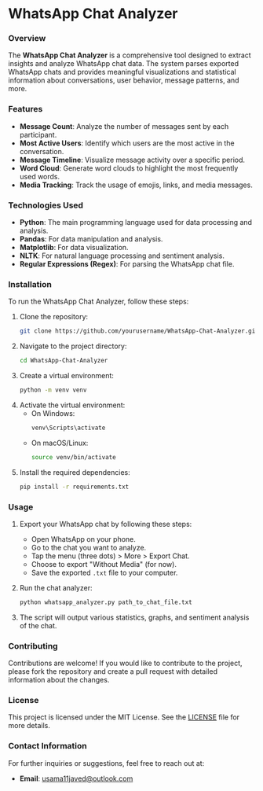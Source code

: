 # WhatsApp Chat Analyzer

### Overview
The **WhatsApp Chat Analyzer** is a comprehensive tool designed to extract insights and analyze WhatsApp chat data. The system parses exported WhatsApp chats and provides meaningful visualizations and statistical information about conversations, user behavior, message patterns, and more.

### Features
- **Message Count**: Analyze the number of messages sent by each participant.
- **Most Active Users**: Identify which users are the most active in the conversation.
- **Message Timeline**: Visualize message activity over a specific period.
- **Word Cloud**: Generate word clouds to highlight the most frequently used words.
- **Media Tracking**: Track the usage of emojis, links, and media messages.

  
### Technologies Used
- **Python**: The main programming language used for data processing and analysis.
- **Pandas**: For data manipulation and analysis.
- **Matplotlib**: For data visualization.
- **NLTK**: For natural language processing and sentiment analysis.
- **Regular Expressions (Regex)**: For parsing the WhatsApp chat file.

### Installation
To run the WhatsApp Chat Analyzer, follow these steps:

1. Clone the repository:
   ```bash
   git clone https://github.com/yourusername/WhatsApp-Chat-Analyzer.git
   ```
2. Navigate to the project directory:
   ```bash
   cd WhatsApp-Chat-Analyzer
   ```
3. Create a virtual environment:
   ```bash
   python -m venv venv
   ```
4. Activate the virtual environment:
   - On Windows:
     ```bash
     venv\Scripts\activate
     ```
   - On macOS/Linux:
     ```bash
     source venv/bin/activate
     ```
5. Install the required dependencies:
   ```bash
   pip install -r requirements.txt
   ```

### Usage
1. Export your WhatsApp chat by following these steps:
   - Open WhatsApp on your phone.
   - Go to the chat you want to analyze.
   - Tap the menu (three dots) > More > Export Chat.
   - Choose to export "Without Media" (for now).
   - Save the exported `.txt` file to your computer.
   
2. Run the chat analyzer:
   ```bash
   python whatsapp_analyzer.py path_to_chat_file.txt
   ```
   
3. The script will output various statistics, graphs, and sentiment analysis of the chat.


### Contributing
Contributions are welcome! If you would like to contribute to the project, please fork the repository and create a pull request with detailed information about the changes.

### License
This project is licensed under the MIT License. See the [LICENSE](LICENSE) file for more details.

### Contact Information
For further inquiries or suggestions, feel free to reach out at:
- **Email**: usama11javed@outlook.com
